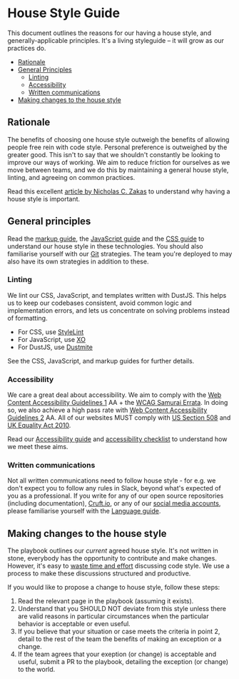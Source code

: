 House Style Guide
======================

This document outlines the reasons for our having a house style, and generally-applicable principles. It's a living styleguide – it will grow as our practices do.

- [Rationale](#rationale)
- [General Principles](#general-principles)
  - [Linting](#linting)
  - [Accessibility](#accessibility)
  - [Written communications](#written-communications)
- [Making changes to the house style](#making-changes-to-the-house-style)


## Rationale

The benefits of choosing one house style outweigh the benefits of allowing people free rein with code style. Personal preference is outweighed by the greater good. This isn't to say that we shouldn't constantly be looking to improve our ways of working. We aim to reduce friction for ourselves as we move between teams, and we do this by maintaining a general house style, linting, and agreeing on common practices. 

Read this excellent [article by Nicholas C. Zakas](https://www.smashingmagazine.com/2012/10/why-coding-style-matters/) to understand why having a house style is important. 


## General principles

Read the [markup guide](../technologies/markup.md), the [JavaScript guide](../technologies/javascript.md) and the [CSS guide](../technologies/css.md) to understand our house style in these technologies. You should also familiarise yourself with our [Git](../practices/git.md) strategies. The team you're deployed to may also have its own strategies in addition to these. 

### Linting

We lint our CSS, JavaScript, and templates written with DustJS. This helps us to keep our codebases consistent, avoid common logic and implementation errors, and lets us concentrate on solving problems instead of formatting. 

* For CSS, use [StyleLint](https://github.com/stylelint/stylelint)
* For JavaScript, use [XO](https://github.com/sindresorhus/xo)
* For DustJS, use [Dustmite](https://www.npmjs.com/package/dustmite)

See the CSS, JavaScript, and markup guides for further details. 

### Accessibility 

We care a great deal about accessibility. We aim to comply with the [Web Content Accessibility Guidelines 1](https://www.w3.org/TR/WCAG10/) AA + the [WCAG Samurai Errata](http://www.wcagsamurai.org/erratas/introduction/). In doing so, we also achieve a high pass rate with [Web Content Accessibility Guidelines 2](https://www.w3.org/TR/WCAG20/) AA. All of our websites MUST comply with [US Section 508](https://www.section508.gov/) and [UK Equality Act 2010](http://www.legislation.gov.uk/ukpga/2010/15/contents). 

Read our [Accessibility guide](../practices/accessibility.md) and [accessibility checklist](../practices/accessibility-checklist.md) to understand how we meet these aims. 

### Written communications

Not all written communications need to follow house style - for e.g. we don't expect you to follow any rules in Slack, beyond what's expected of you as a professional. If you write for any of our open source repositories (including documentation), [Cruft.io](http://cruft.io/), or any of our [social media accounts](../practices/social-media.md), please familiarise yourself with the [Language guide](../practices/language.md). 


## Making changes to the house style

The playbook outlines our _current_ agreed house style. It's not written in stone, everybody has the opportunity to contribute and make changes. However, it's easy to [waste time and effort](https://en.wikipedia.org/wiki/Law_of_triviality) discussing code style. We use a process to make these discussions structured and productive.

If you would like to propose a change to house style, follow these steps:

1. Read the relevant page in the playbook (assuming it exists).
2. Understand that you SHOULD NOT deviate from this style unless there are valid reasons in particular circumstances when the particular behavior is acceptable or even useful.
3. If you believe that your situation or case meets the criteria in point 2, detail to the rest of the team the benefits of making an exception or a change. 
4. If the team agrees that your exeption (or change) is acceptable and useful, submit a PR to the playbook, detailing the exception (or change) to the world.
